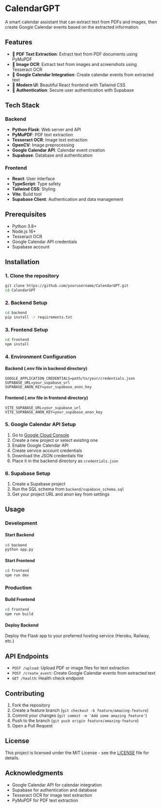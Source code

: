 # CalendarGPT

A smart calendar assistant that can extract text from PDFs and images, then create Google Calendar events based on the extracted information.

## Features

- 📄 **PDF Text Extraction**: Extract text from PDF documents using PyMuPDF
- 📸 **Image OCR**: Extract text from images and screenshots using Tesseract OCR
- 📅 **Google Calendar Integration**: Create calendar events from extracted text
- 🎨 **Modern UI**: Beautiful React frontend with Tailwind CSS
- 🔐 **Authentication**: Secure user authentication with Supabase

## Tech Stack

### Backend

- **Python Flask**: Web server and API
- **PyMuPDF**: PDF text extraction
- **Tesseract OCR**: Image text extraction
- **OpenCV**: Image preprocessing
- **Google Calendar API**: Calendar event creation
- **Supabase**: Database and authentication

### Frontend

- **React**: User interface
- **TypeScript**: Type safety
- **Tailwind CSS**: Styling
- **Vite**: Build tool
- **Supabase Client**: Authentication and data management

## Prerequisites

- Python 3.8+
- Node.js 16+
- Tesseract OCR
- Google Calendar API credentials
- Supabase account

## Installation

### 1. Clone the repository

```bash
git clone https://github.com/yourusername/CalendarGPT.git
cd CalendarGPT
```

### 2. Backend Setup

```bash
cd backend
pip install -r requirements.txt
```

### 3. Frontend Setup

```bash
cd frontend
npm install
```

### 4. Environment Configuration

#### Backend (.env file in backend directory)

```env
GOOGLE_APPLICATION_CREDENTIALS=path/to/your/credentials.json
SUPABASE_URL=your_supabase_url
SUPABASE_ANON_KEY=your_supabase_anon_key
```

#### Frontend (.env file in frontend directory)

```env
VITE_SUPABASE_URL=your_supabase_url
VITE_SUPABASE_ANON_KEY=your_supabase_anon_key
```

### 5. Google Calendar API Setup

1. Go to [Google Cloud Console](https://console.cloud.google.com/)
2. Create a new project or select existing one
3. Enable Google Calendar API
4. Create service account credentials
5. Download the JSON credentials file
6. Place it in the backend directory as `credentials.json`

### 6. Supabase Setup

1. Create a Supabase project
2. Run the SQL schema from `backend/supabase_schema.sql`
3. Get your project URL and anon key from settings

## Usage

### Development

#### Start Backend

```bash
cd backend
python app.py
```

#### Start Frontend

```bash
cd frontend
npm run dev
```

### Production

#### Build Frontend

```bash
cd frontend
npm run build
```

#### Deploy Backend

Deploy the Flask app to your preferred hosting service (Heroku, Railway, etc.)

## API Endpoints

- `POST /upload`: Upload PDF or image files for text extraction
- `POST /create_event`: Create Google Calendar events from extracted text
- `GET /health`: Health check endpoint

## Contributing

1. Fork the repository
2. Create a feature branch (`git checkout -b feature/amazing-feature`)
3. Commit your changes (`git commit -m 'Add some amazing feature'`)
4. Push to the branch (`git push origin feature/amazing-feature`)
5. Open a Pull Request

## License

This project is licensed under the MIT License - see the [LICENSE](LICENSE) file for details.

## Acknowledgments

- Google Calendar API for calendar integration
- Supabase for authentication and database
- Tesseract OCR for image text extraction
- PyMuPDF for PDF text extraction
